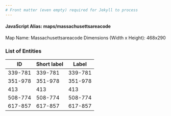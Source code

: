 ```yaml
---
# Front matter (even empty) required for Jekyll to process
---
```


#### JavaScript Alias: maps/massachusettsareacode

Map Name: Massachusettsareacode
Dimensions (Width x Height): 468x290





### List of Entities

ID | Short label | Label
---|---|---|
339-781|339-781|339-781
351-978|351-978|351-978
413|413|413
508-774|508-774|508-774
617-857|617-857|617-857

